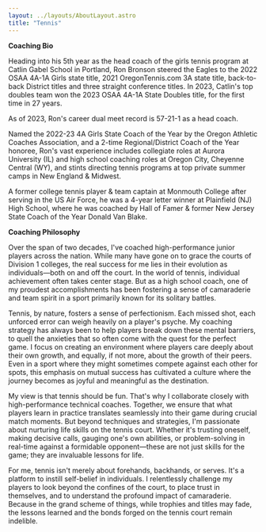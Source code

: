 ```yaml
---
layout: ../layouts/AboutLayout.astro
title: "Tennis"
---
```


**Coaching Bio**

Heading into his 5th year as the head coach of the girls tennis program at Catlin Gabel School in Portland, Ron Bronson steered the Eagles to the 2022 OSAA 4A-1A Girls state title, 2021 OregonTennis.com 3A state title, back-to-back District titles and three straight conference titles. In 2023, Catlin's top doubles team won the 2023 OSAA 4A-1A State Doubles title, for the first time in 27 years.  

As of 2023, Ron's career dual meet record is 57-21-1 as a head coach.

Named the 2022-23 4A Girls State Coach of the Year by the Oregon Athletic Coaches Association, and a 2-time Regional/District Coach of the Year honoree, Ron's vast experience includes collegiate roles at Aurora University (IL) and high school coaching roles at Oregon City, Cheyenne Central (WY), and stints directing tennis programs at top private summer camps in New England & Midwest.

A former college tennis player & team captain at Monmouth College after serving in the US Air Force, he was a 4-year letter winner at Plainfield (NJ) High School, where he was coached by Hall of Famer & former New Jersey State Coach of the Year Donald Van Blake. 

**Coaching Philosophy**

Over the span of two decades, I've coached high-performance junior players across the nation. While many have gone on to grace the courts of Division 1 colleges, the real success for me lies in their evolution as individuals—both on and off the court. In the world of tennis, individual achievement often takes center stage. But as a high school coach, one of my proudest accomplishments has been fostering a sense of camaraderie and team spirit in a sport primarily known for its solitary battles. 

Tennis, by nature, fosters a sense of perfectionism. Each missed shot, each unforced error can weigh heavily on a player's psyche. My coaching strategy has always been to help players break down these mental barriers, to quell the anxieties that so often come with the quest for the perfect game. I focus on creating an environment where players care deeply about their own growth, and equally, if not more, about the growth of their peers. Even in a sport where they might sometimes compete against each other for spots, this emphasis on mutual success has cultivated a culture where the journey becomes as joyful and meaningful as the destination.

My view is that tennis should be fun. That's why I collaborate closely with high-performance technical coaches. Together, we ensure that what players learn in practice translates seamlessly into their game during crucial match moments. But beyond techniques and strategies, I'm passionate about nurturing life skills on the tennis court. Whether it's trusting oneself, making decisive calls, gauging one's own abilities, or problem-solving in real-time against a formidable opponent—these are not just skills for the game; they are invaluable lessons for life.

For me, tennis isn't merely about forehands, backhands, or serves. It's a platform to instill self-belief in individuals. I relentlessly challenge my players to look beyond the confines of the court, to place trust in themselves, and to understand the profound impact of camaraderie. Because in the grand scheme of things, while trophies and titles may fade, the lessons learned and the bonds forged on the tennis court remain indelible.
